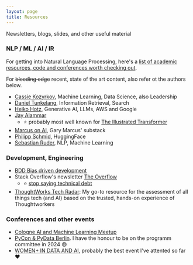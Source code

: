 ```yaml
---
layout: page
title: Resources
---
```

Newsletters, blogs, slides, and other useful material

### NLP / ML / AI / IR

For getting into Natural Language Processing, here's a [list of academic resources, code and conferences worth checking out](../_posts/2020-08-27-getting-into-nlp.md).

For ~~bleeding edge~~ recent, state of the art content, also refer ot the authors below.

* [Cassie Kozyrkov](https://medium.com/@kozyrkov), Machine Learning, Data Science, also Leadership
* [Daniel Tunkelang](https://medium.com/@dtunkelang), Information Retrieval, Search
* [Heiko Hotz](https://medium.com/@heiko-hotz), Generative AI, LLMs, AWS and Google
* [Jay Alammar](https://jalammar.github.io/)
  * ⭐ probably most well known for [The Illustrated Transformer](http://jalammar.github.io/illustrated-transformer/)
* [Marcus on AI](https://garymarcus.substack.com/), Gary Marcus' substack
* [Philipp Schmid](https://www.philschmid.de/), HuggingFace
* [Sebastian Ruder](https://www.ruder.io/), NLP, Machine Learning


### Development, Engineering

* [BDD Bias driven development](https://speakerdeck.com/mariofusco/bdd-bias-driven-development)
* Stack Overflow's newsletter [The Overflow](https://stackoverflow.blog/newsletter)
  * ⭐ [stop saying technical debt](https://stackoverflow.blog/2023/12/27/stop-saying-technical-debt/)
* [ThoughtWorks Tech Radar](https://www.thoughtworks.com/en-de/radar): My go-to resource for the assessment of all things tech (and AI) based on the trusted, hands-on experience of Thoughtworkers

### Conferences and other events

* [Cologne AI and Machine Learning Meetup](http://caiml.events)
* [PyCon & PyData Berlin](https://2024.pycon.de). I have the honour to be on the programm committee in 2024 😄
* [WOMEN+ IN DATA AND AI](https://women-in-data-ai.tech), probably the best event I've attented so far ❤️
